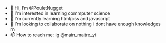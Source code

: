 - 👋 Hi, I’m @PouletNugget
- 👀 I’m interested in learning commputer science
- 🌱 I’m currently learning html/css and javascript
- 💞️ I’m looking to collaborate on nothing i dont have enough knowledges rn
- 📫 How to reach me: ig @main_maitre_yi 

<!---
PouletNugget/PouletNugget is a ✨ special ✨ repository because its `README.md` (this file) appears on your GitHub profile.
You can click the Preview link to take a look at your changes.
--->
